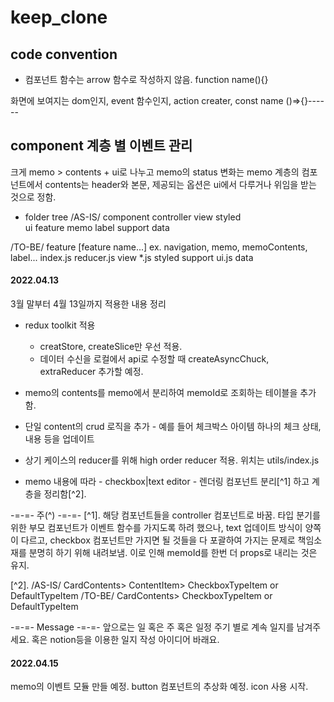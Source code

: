 # keep_clone

## code convention
- 컴포넌트 함수는 arrow 함수로 작성하지 않음.
function name(){}

화면에 보여지는 dom인지, event 함수인지, action creater, 
const name ()=>{}------

## component 계층 별 이벤트 관리
크게 memo > contents + ui로 나누고
memo의 status 변화는 memo 계층의 컴포넌트에서
contents는 header와 본문, 
제공되는 옵션은 ui에서 다루거나 위임을 받는 것으로 정함.


- folder tree
/AS-IS/
component
	controller
	view
		styled		
ui
	feature
		memo
		label
		support
data

/TO-BE/
feature
	[feature name...] ex. navigation, memo, memoContents, label...
		index.js <controller component>
		reducer.js <reducer>
		view
			*.js <presentation component>
			styled <styled-component>
		support
			ui.js <event logic>
data


#### 2022.04.13
3월 말부터 4월 13일까지 적용한 내용 정리
- redux toolkit 적용
	- creatStore, createSlice만 우선 적용.
	- 데이터 수신을 로컬에서 api로 수정할 때 createAsyncChuck, extraReducer 추가할 예정.

- memo의 contents를 memo에서 분리하여 memoId로 조회하는 테이블을 추가함.
- 단일 content의 crud 로직을 추가 - 예를 들어 체크박스 아이템 하나의 체크 상태, 내용 등을 업데이트 
- 상기 케이스의 reducer를 위해 high order reducer 적용. 위치는 utils/index.js
- memo 내용에 따라 - checkbox|text editor - 렌더링 컴포넌트 분리[^1] 하고 계층을 정리함[^2]. 

-=-=- 주(^) -=-=-
[^1]. 해당 컴포넌트들을 controller 컴포넌트로 바꿈. 타입 분기를 위한 부모 컴포넌트가 이벤트 함수를 가지도록 하려 했으나, text 업데이트 방식이 양쪽이 다르고, checkbox 컴포넌트만 가지면 될 것들을 다 포괄하여 가지는 문제로 책임소재를 분명히 하기 위해 내려보냄. 이로 인해 memoId를 한번 더 props로 내리는 것은 유지.

[^2]. 
/AS-IS/
CardContents> ContentItem> CheckboxTypeItem or DefaultTypeItem 
/TO-BE/
CardContents> CheckboxTypeItem or DefaultTypeItem

-=-=- Message -=-=- 
앞으로는 일 혹은 주 혹은 일정 주기 별로 계속 일지를 남겨주세요.
혹은 notion등을 이용한 일지 작성 아이디어 바래요.

#### 2022.04.15
memo의 이벤트 모듈 만들 예정.
button 컴포넌트의 추상화 예정.
icon 사용 시작.